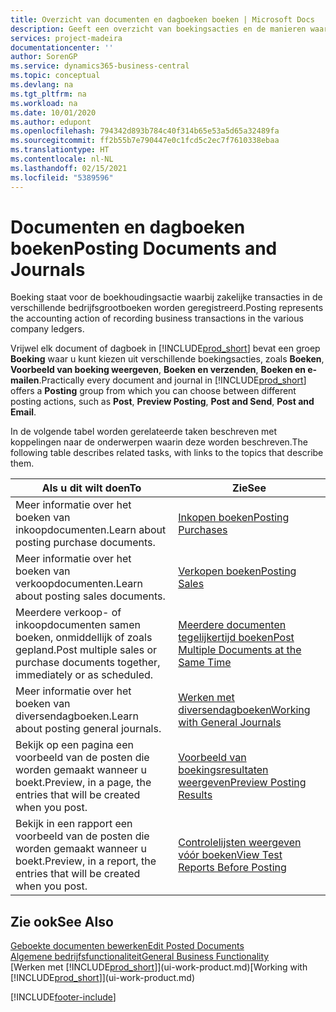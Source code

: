 ```yaml
---
title: Overzicht van documenten en dagboeken boeken | Microsoft Docs
description: Geeft een overzicht van boekingsacties en de manieren waarop u documenten en dagboeken kunt boeken.
services: project-madeira
documentationcenter: ''
author: SorenGP
ms.service: dynamics365-business-central
ms.topic: conceptual
ms.devlang: na
ms.tgt_pltfrm: na
ms.workload: na
ms.date: 10/01/2020
ms.author: edupont
ms.openlocfilehash: 794342d893b784c40f314b65e53a5d65a32489fa
ms.sourcegitcommit: ff2b55b7e790447e0c1fcd5c2ec7f7610338ebaa
ms.translationtype: HT
ms.contentlocale: nl-NL
ms.lasthandoff: 02/15/2021
ms.locfileid: "5389596"
---
```

# <a name="posting-documents-and-journals"></a><span data-ttu-id="6c2c7-103">Documenten en dagboeken boeken</span><span class="sxs-lookup"><span data-stu-id="6c2c7-103">Posting Documents and Journals</span></span>
<span data-ttu-id="6c2c7-104">Boeking staat voor de boekhoudingsactie waarbij zakelijke transacties in de verschillende bedrijfsgrootboeken worden geregistreerd.</span><span class="sxs-lookup"><span data-stu-id="6c2c7-104">Posting represents the accounting action of recording business transactions in the various company ledgers.</span></span>

<span data-ttu-id="6c2c7-105">Vrijwel elk document of dagboek in [!INCLUDE[prod_short](includes/prod_short.md)] bevat een groep **Boeking** waar u kunt kiezen uit verschillende boekingsacties, zoals **Boeken**, **Voorbeeld van boeking weergeven**, **Boeken en verzenden**, **Boeken en e-mailen**.</span><span class="sxs-lookup"><span data-stu-id="6c2c7-105">Practically every document and journal in [!INCLUDE[prod_short](includes/prod_short.md)] offers a **Posting** group from which you can choose between different posting actions, such as **Post**, **Preview Posting**, **Post and Send**, **Post and Email**.</span></span>

<span data-ttu-id="6c2c7-106">In de volgende tabel worden gerelateerde taken beschreven met koppelingen naar de onderwerpen waarin deze worden beschreven.</span><span class="sxs-lookup"><span data-stu-id="6c2c7-106">The following table describes related tasks, with links to the topics that describe them.</span></span>

| <span data-ttu-id="6c2c7-107">Als u dit wilt doen</span><span class="sxs-lookup"><span data-stu-id="6c2c7-107">To</span></span> | <span data-ttu-id="6c2c7-108">Zie</span><span class="sxs-lookup"><span data-stu-id="6c2c7-108">See</span></span> |
| --- | --- |
| <span data-ttu-id="6c2c7-109">Meer informatie over het boeken van inkoopdocumenten.</span><span class="sxs-lookup"><span data-stu-id="6c2c7-109">Learn about posting purchase documents.</span></span> |[<span data-ttu-id="6c2c7-110">Inkopen boeken</span><span class="sxs-lookup"><span data-stu-id="6c2c7-110">Posting Purchases</span></span>](ui-post-purchases.md) |
| <span data-ttu-id="6c2c7-111">Meer informatie over het boeken van verkoopdocumenten.</span><span class="sxs-lookup"><span data-stu-id="6c2c7-111">Learn about posting sales documents.</span></span> |[<span data-ttu-id="6c2c7-112">Verkopen boeken</span><span class="sxs-lookup"><span data-stu-id="6c2c7-112">Posting Sales</span></span>](ui-post-sales.md) |
| <span data-ttu-id="6c2c7-113">Meerdere verkoop- of inkoopdocumenten samen boeken, onmiddellijk of zoals gepland.</span><span class="sxs-lookup"><span data-stu-id="6c2c7-113">Post multiple sales or purchase documents together, immediately or as scheduled.</span></span>|[<span data-ttu-id="6c2c7-114">Meerdere documenten tegelijkertijd boeken</span><span class="sxs-lookup"><span data-stu-id="6c2c7-114">Post Multiple Documents at the Same Time</span></span>](ui-batch-posting.md)|
| <span data-ttu-id="6c2c7-115">Meer informatie over het boeken van diversendagboeken.</span><span class="sxs-lookup"><span data-stu-id="6c2c7-115">Learn about posting general journals.</span></span> |[<span data-ttu-id="6c2c7-116">Werken met diversendagboeken</span><span class="sxs-lookup"><span data-stu-id="6c2c7-116">Working with General Journals</span></span>](ui-work-general-journals.md) |
| <span data-ttu-id="6c2c7-117">Bekijk op een pagina een voorbeeld van de posten die worden gemaakt wanneer u boekt.</span><span class="sxs-lookup"><span data-stu-id="6c2c7-117">Preview, in a page, the entries that will be created when you post.</span></span> |[<span data-ttu-id="6c2c7-118">Voorbeeld van boekingsresultaten weergeven</span><span class="sxs-lookup"><span data-stu-id="6c2c7-118">Preview Posting Results</span></span>](ui-how-preview-post-results.md) |
| <span data-ttu-id="6c2c7-119">Bekijk in een rapport een voorbeeld van de posten die worden gemaakt wanneer u boekt.</span><span class="sxs-lookup"><span data-stu-id="6c2c7-119">Preview, in a report, the entries that will be created when you post.</span></span> |[<span data-ttu-id="6c2c7-120">Controlelijsten weergeven vóór boeken</span><span class="sxs-lookup"><span data-stu-id="6c2c7-120">View Test Reports Before Posting</span></span>](ui-how-view-test-reports-posting.md) |

## <a name="see-also"></a><span data-ttu-id="6c2c7-121">Zie ook</span><span class="sxs-lookup"><span data-stu-id="6c2c7-121">See Also</span></span>
[<span data-ttu-id="6c2c7-122">Geboekte documenten bewerken</span><span class="sxs-lookup"><span data-stu-id="6c2c7-122">Edit Posted Documents</span></span>](across-edit-posted-document.md)  
[<span data-ttu-id="6c2c7-123">Algemene bedrijfsfunctionaliteit</span><span class="sxs-lookup"><span data-stu-id="6c2c7-123">General Business Functionality</span></span>](ui-across-business-areas.md)  
<span data-ttu-id="6c2c7-124">[Werken met [!INCLUDE[prod_short](includes/prod_short.md)]](ui-work-product.md)</span><span class="sxs-lookup"><span data-stu-id="6c2c7-124">[Working with [!INCLUDE[prod_short](includes/prod_short.md)]](ui-work-product.md)</span></span>


[!INCLUDE[footer-include](includes/footer-banner.md)]